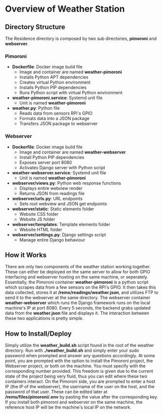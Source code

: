 # Overview of Weather Station 

## Directory Structure
The Residence directory is composed by two sub directories, **pimoroni** and **webserver**.

### Pimoroni
* **Dockerfile**: Docker image build file
    * Image and container are named **weather-pimoroni**
    * Installs Python APT dependencies
    * Creates virtual Python environment
    * Installs Python PIP dependencies
    * Runs Python script with virtual Python environment
* **weather-pimoroni.service**: Systemd unit file
    * Unit is named **weather-pimoroni**
* **weather.py**: Python file
    * Reads data from sensors RPi's GPIO 
    * Formats data into a JSON package
    * Transfers JSON package to webserver

### Webserver
* **Dockerfile**: Docker image build file
    * Image and container are named **weather-webserver**
    * Install Python PIP dependencies
    * Exposes server port 8080
    * Activates Django server with Python script 
* **weather-webserver.service**: Systemd unit file
    * Unit is named **weather-pimoroni**
* **webserver/views.py**: Python web response functions
    * Displays entire webview render
    * Returns JSON from readings file 
* **webserver/urls.py**: URL endpoints
    * Sets root webview and JSON get endpoints
* **webserver/static**: Static elements folder
    * Website CSS folder
    * Website JS folder
* **webserver/templates**: Template elements folder
    * Website HTML folder
* **webserver/settings.py**: Django settings script
    * Manage entire Django behaviour

## How it Works
There are only two components of the weather station working together. These can either be deployed on the same server to allow for both GPIO interfacing and webserver hosting on the same machine, or seperately. Essentially, the Pimoroni container **weather-pimoroni** is a python script which scrapes data from a few sensors on the RPi's GPIO. It then takes this data collected, stores it at **/rems/readings/weather.json**, and utilizes FTP to send it to the webserver at the same directory. The webserver container **weather-webserver** which runs the Django framework runs on the local machine's IP at port 8080. Every 5 seconds, the backend grabs updated data from the **weather.json** file and displays it. The interaction between these two applications is pretty simple. 

## How to Install/Deploy
Simply utilize the **weather_build.sh** script found in the root of the weather directory. Run with **./weather_build.sh** and simply enter your sudo password when prompted and answer any questions accordingly. At some point, you are prompted with the option to install the Pimoroni project, the Webserver project, or both on the machine. You must specify with the corresponding number provided. This freedom is given due to the current state of the project being very fluid, thus you can edit where these two containers interact. On the Pimoroni side, you are prompted to enter a host IP (the IP of the webserver), the username of the user on the host, and the password of that user. These can be edited later at **/rems/files/pimoroni/.env** by pasting the value after the corresponding key. If you install both pimoroni and webserver on the same machine, the reference host IP will be the machine's local IP on the network. 
